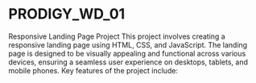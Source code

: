 # PRODIGY_WD_01

Responsive Landing Page Project
This project involves creating a responsive landing page using HTML, CSS, and JavaScript. The landing page is designed to be visually appealing and functional across various devices, ensuring a seamless user experience on desktops, tablets, and mobile phones. Key features of the project include:
